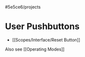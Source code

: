 #5e5ce6/projects 

# User Pushbuttons

- [[Scopes/Interface/Reset Button]]

Also see [[Operating Modes]]

